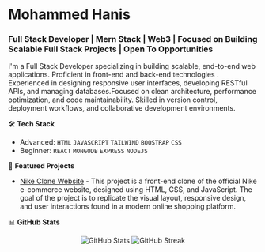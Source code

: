 # Mohammed Hanis
### Full Stack Developer | Mern Stack | Web3 | Focused on Building Scalable Full Stack Projects | Open To Opportunities

I'm a Full Stack Developer specializing in building scalable, end-to-end web applications. Proficient in front-end and back-end technologies . Experienced in designing responsive user interfaces, developing RESTful APIs, and managing databases.Focused on clean architecture, performance optimization, and code maintainability. Skilled in version control, deployment workflows, and collaborative development environments.

🛠️ **Tech Stack**
- Advanced: `HTML` `JAVASCRIPT` `TAILWIND` `BOOSTRAP` `CSS`
- Beginner: `REACT` `MONGODB` `EXPRESS` `NODEJS`

🔭 **Featured Projects**
- [Nike Clone Website](https://nike-ecommerceproject.vercel.app/) - This project is a front-end clone of the official Nike e-commerce website, designed using HTML, CSS, and JavaScript. The goal of the project is to replicate the visual layout, responsive design, and user interactions found in a modern online shopping platform.

📊 **GitHub Stats**
<p align="center">
  <img src="https://github-readme-stats.vercel.app/api?username=anisx019&show_icons=true&theme=dark" alt="GitHub Stats" />
  <img src="https://github-readme-streak-stats.herokuapp.com/?user=hanisx019&theme=dark" alt="GitHub Streak" />
</p>
